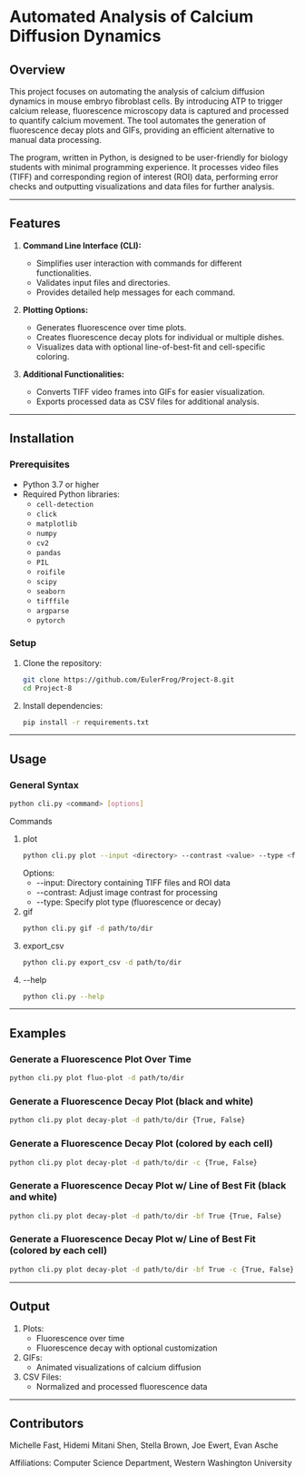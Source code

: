 # Automated Analysis of Calcium Diffusion Dynamics

## Overview
This project focuses on automating the analysis of calcium diffusion dynamics in mouse embryo fibroblast cells. By introducing ATP to trigger calcium release, fluorescence microscopy data is captured and processed to quantify calcium movement. The tool automates the generation of fluorescence decay plots and GIFs, providing an efficient alternative to manual data processing.

The program, written in Python, is designed to be user-friendly for biology students with minimal programming experience. It processes video files (TIFF) and corresponding region of interest (ROI) data, performing error checks and outputting visualizations and data files for further analysis.

---

## Features
1. **Command Line Interface (CLI):**
   - Simplifies user interaction with commands for different functionalities.
   - Validates input files and directories.
   - Provides detailed help messages for each command.

2. **Plotting Options:**
   - Generates fluorescence over time plots.
   - Creates fluorescence decay plots for individual or multiple dishes.
   - Visualizes data with optional line-of-best-fit and cell-specific coloring.

3. **Additional Functionalities:**
   - Converts TIFF video frames into GIFs for easier visualization.
   - Exports processed data as CSV files for additional analysis.

---

## Installation
### Prerequisites
- Python 3.7 or higher
- Required Python libraries:
  - `cell-detection`
  - `click`
  - `matplotlib`
  - `numpy`
  - `cv2`
  - `pandas`
  - `PIL`
  - `roifile`
  - `scipy`
  - `seaborn`
  - `tifffile`
  - `argparse`
  - `pytorch`

### Setup
1. Clone the repository:
   ```bash
   git clone https://github.com/EulerFrog/Project-8.git
   cd Project-8
2. Install dependencies:
   ```bash
   pip install -r requirements.txt
---
## Usage
### General Syntax
  ```bash
  python cli.py <command> [options]
  ```
Commands
1. plot
   ```bash
   python cli.py plot --input <directory> --contrast <value> --type <fluorescence|decay>
   ```
   Options:
   - --input: Directory containing TIFF files and ROI data
   - --contrast: Adjust image contrast for processing
   - --type: Specify plot type (fluorescence or decay)
3. gif
   ```bash
   python cli.py gif -d path/to/dir
5. export_csv
   ```bash
   python cli.py export_csv -d path/to/dir
7. --help
   ```bash
   python cli.py --help
---
## Examples
### Generate a Fluorescence Plot Over Time
```bash
python cli.py plot fluo-plot -d path/to/dir
```
### Generate a Fluorescence Decay Plot (black and white)
```bash
python cli.py plot decay-plot -d path/to/dir {True, False}
```
### Generate a Fluorescence Decay Plot (colored by each cell)
```bash
python cli.py plot decay-plot -d path/to/dir -c {True, False}
```
### Generate a Fluorescence Decay Plot w/ Line of Best Fit (black and white)
```bash
python cli.py plot decay-plot -d path/to/dir -bf True {True, False}
```
### Generate a Fluorescence Decay Plot w/ Line of Best Fit (colored by each cell)
```bash
python cli.py plot decay-plot -d path/to/dir -bf True -c {True, False}
```
---
## Output 
1. Plots:
   - Fluorescence over time
   - Fluorescence decay with optional customization
2. GIFs:
   - Animated visualizations of calcium diffusion
4. CSV Files:
   - Normalized and processed fluorescence data
---
## Contributors
Michelle Fast, Hidemi Mitani Shen, Stella Brown, Joe Ewert, Evan Asche

Affiliations: Computer Science Department, Western Washington University 
